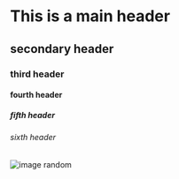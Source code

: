 # This is a main header
## secondary header
### third header
#### fourth header
##### fifth header
###### sixth header

![image random](https://octodex.github.com/images/yaktocat.png)
